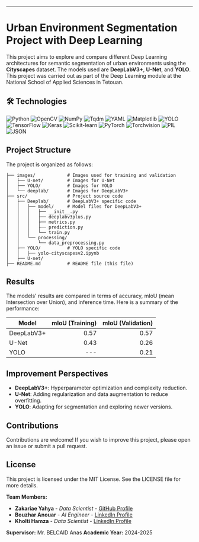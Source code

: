 
---

# Urban Environment Segmentation Project with Deep Learning

This project aims to explore and compare different Deep Learning architectures for semantic segmentation of urban environments using the **Cityscapes** dataset. The models used are **DeepLabV3+**, **U-Net**, and **YOLO**. This project was carried out as part of the Deep Learning module at the National School of Applied Sciences in Tetouan.

## 🛠 Technologies

![Python](https://img.shields.io/badge/Python-3.12+-blue)
![OpenCV](https://img.shields.io/badge/OpenCV-Image%20Processing-green)
![NumPy](https://img.shields.io/badge/NumPy-Numerical%20Operations-blue)
![Tqdm](https://img.shields.io/badge/Tqdm-Progress%20Bar-orange)
![YAML](https://img.shields.io/badge/YAML-Data%20Serialization-yellow)
![Matplotlib](https://img.shields.io/badge/Matplotlib-Visualization-red)
![YOLO](https://img.shields.io/badge/YOLO-Object%20Detection-purple)
![TensorFlow](https://img.shields.io/badge/TensorFlow-Machine%20Learning-orange)
![Keras](https://img.shields.io/badge/Keras-Deep%20Learning-red)
![Scikit-learn](https://img.shields.io/badge/Scikit--learn-Machine%20Learning-blue)
![PyTorch](https://img.shields.io/badge/PyTorch-Deep%20Learning-orange)
![Torchvision](https://img.shields.io/badge/Torchvision-Computer%20Vision-green)
![PIL](https://img.shields.io/badge/PIL-Image%20Manipulation-blue)
![JSON](https://img.shields.io/badge/JSON-Data%20Manipulation-yellow)

## Project Structure

The project is organized as follows:

```
├── images/            # Images used for training and validation
│   ├── U-net/         # Images for U-Net
│   ├── YOLO/          # Images for YOLO
│   └── deeplab/       # Images for DeepLabV3+
├── src/               # Project source code
│   ├── Deeplab/       # DeepLabV3+ specific code
│   │   ├── model/     # Model files for DeepLabV3+
│   │   │   ├── __init__.py
│   │   │   ├── deeplabv3plus.py
│   │   │   ├── metrics.py
│   │   │   ├── prediction.py
│   │   │   └── train.py
│   │   └── processing/
│   │       └── data_preprocessing.py
│   ├── YOLO/          # YOLO specific code
│   │   ├── yolo-cityscapesv2.ipynb
│   ├── U-net/
├── README.md          # README file (this file)
```

## Results

The models' results are compared in terms of accuracy, mIoU (mean Intersection over Union), and inference time. Here is a summary of the performance:

| Model       | mIoU (Training) | mIoU (Validation) |
|-------------|----------------:|------------------:|
| DeepLabV3+  | 0.57            | 0.57              |
| U-Net       | 0.43            | 0.26              |
| YOLO        | ---             | 0.21              |

## Improvement Perspectives

- **DeepLabV3+**: Hyperparameter optimization and complexity reduction.
- **U-Net**: Adding regularization and data augmentation to reduce overfitting.
- **YOLO**: Adapting for segmentation and exploring newer versions.

## Contributions

Contributions are welcome! If you wish to improve this project, please open an issue or submit a pull request.

## License

This project is licensed under the MIT License. See the LICENSE file for more details.

**Team Members:**
- **Zakariae Yahya** - *Data Scientist* - [GitHub Profile](https://github.com/zakariaeyahya)
- **Bouzhar Anouar** - *AI Engineer* - [LinkedIn Profile](https://www.linkedin.com/in/anouar-bouzhar-992519287/)
- **Kholti Hamza** - *Data Scientist* - [LinkedIn Profile](https://www.linkedin.com/in/hamza-kholti-075288209/)

**Supervisor:** Mr. BELCAID Anas
**Academic Year:** 2024-2025
